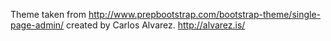 Theme taken from http://www.prepbootstrap.com/bootstrap-theme/single-page-admin/ created by Carlos Alvarez.
http://alvarez.is/